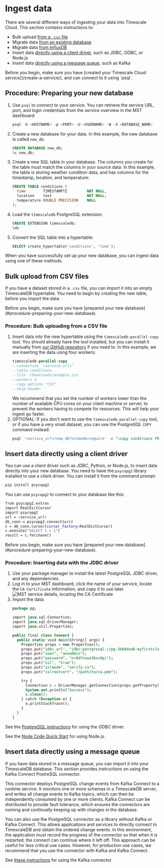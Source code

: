 # Ingest data
There are several different ways of ingesting your data into Timescale Cloud. This section contains instructions to:
*   Bulk upload [from a `.csv` file](#bulk-upload-from-csv-files)
*   Migrate data [from an existing database][migrate-data]
*   Migrate data [from InfluxDB][migrate-influxdb]
*   Insert data
    [directly using a client driver](#insert-data-directly-using-client-driver),
    such as JDBC, ODBC, or Node.js
*   Insert data
    [directly using a message queue](#insert-data-directly-using-message-queue),
    such as Kafka

<highlight type="note">
Before you begin, make sure you have [created your Timescale Cloud
service](/create-a-service/), and can connect to it using `psql`.
</highlight>

## Procedure: Preparing your new database
1.  Use `psql` to connect to your service. You can retrieve the service URL,
    port, and login credentials from the service overview in the MST dashboard:
    ```sql
    psql -h <HOSTNAME> -p <PORT> -U <USERNAME> -W -d <DATABASE_NAME>
    ```
1.  Create a new database for your data. In this example, the new database is
    called `new_db`:
    ```sql
    CREATE DATABASE new_db;
    \c new_db;
    ```
1.  Create a new SQL table in your database. The columns you create for the
    table must match the columns in your source data. In this example, the table
    is storing weather condition data, and has columns for the timestamp,
    location, and temperature:
    ```sql
    CREATE TABLE conditions (
      time        TIMESTAMPTZ         NOT NULL,
      location    text                NOT NULL,
      temperature DOUBLE PRECISION    NULL
    );
    ```
1.  Load the `timescaledb` PostgreSQL extension:
    ```sql
    CREATE EXTENSION timescaledb;
    \dx
    ```
1.  Convert the SQL table into a hypertable:
    ```sql
    SELECT create_hypertable('conditions', 'time');
    ```

When you have successfully set up your new database, you can ingest data using
one of these methods.

## Bulk upload from CSV files
If you have a dataset stored in a `.csv` file, you can import it into an empty
TimescaleDB hypertable. You need to begin by creating the new table, before you
import the data.

<highlight type="important">
Before you begin, make sure you have
[prepared your new database](#procedure-preparing-your-new-database).
</highlight>

### Procedure: Bulk uploading from a CSV file
1.  Insert data into the new hypertable using the `timescaledb-parallel-copy`
    tool. You should already have the tool installed, but you can install it
    manually from [our GitHub repository][github-parallel-copy] if you need to.
    In this example, we are inserting the data using four workers:
    ```sql
    timescaledb-parallel-copy
    --connection '<service_url>’
    --table conditions
    --file ~/Downloads/example.csv
    --workers 4
    --copy-options "CSV"
    --skip-header
    ```
    We recommend that you set the number of workers lower than the number of
    available CPU cores on your client machine or server, to prevent the workers
    having to compete for resources. This will help your ingest go faster.
1.  *OPTIONAL:* If you don't want to use the `timescaledb-parallel-copy` tool,
    or if you have a very small dataset, you can use the PostgreSQL `COPY`
    command instead:
    ```sql
    psql '<service_url>/new_db?sslmode=require' -c "\copy conditions FROM <example.csv> WITH (FORMAT CSV, HEADER)"
    ```

## Insert data directly using a client driver
You can use a client driver such as JDBC, Python, or Node.js, to insert data
directly into your new database. You need to have the `psycopg2` library
installed to use a client driver. You can install it from the command prompt:
```bash
pip install psycopg2
```
You can use `psycopg2` to connect to your database like this:
```bash
from psycopg2.extras
import RealDictCursor
import psycopg2
url = <service_url>
db_conn = psycopg2.connect(uri)
c = db_conn.cursor(cursor_factory=RealDictCursor)
c.execute("SELECT 1 = 1")
result = c.fetchone()
```

<highlight type="important">
Before you begin, make sure you have
[prepared your new database](#procedure-preparing-your-new-database).
</highlight>

### Procedure: Inserting data with the JDBC driver
1.  Use your package manager to install the latest PostgreSQL JDBC driver, and
    any dependencies.
1.  Log in to your MST dashboard, click the name of your service, locate
    the `CA Certificate` information, and copy it to use later.
    <img class="main-content__illustration" src="https://s3.amazonaws.com/assets.timescale.com/docs/images/mst-cacert.png" alt="MST service details, locating the CA Certificate"/>
1.  Import the data:
    ```sql
    package pg;

    import java.sql.Connection;
    import java.sql.DriverManager;
    import java.util.Properties;

    public final class Connect {
      public static void main(String[] args) {
        Properties props = new Properties();
        props.put("jdbc.url", "jdbc:postgresql://pg-3b8d4ed6-myfirstcloudhub.aivencloud.com:20985/defaultdb");
        props.put("user", "avnadmin");
        props.put("password", "nr0dfnswz36xs9pi");
        props.put("ssl", "true");
        props.put("sslmode", "verify-ca");
        props.put("sslrootcert", "/path/to/ca.pem");

        try {
          Connection c = DriverManager.getConnection(props.getProperty("jdbc.url"), props);
          System.out.println("Success");
          c.close();
        } catch (Exception e) {
          e.printStackTrace();
        }
      }
    }
    ```

See the [PostgreSQL instructions][postgres-odbc] for using the ODBC driver.

See the [Node Code Quick Start][node-code-qs] for using Node.js.

## Insert data directly using a message queue
If you have data stored in a message queue, you can import it into your
TimescaleDB database. This section provides instructions on using the Kafka
Connect PostreSQL connector.

This connector deploys PostgreSQL change events from Kafka Connect to a runtime
service. It monitors one or more schemas in a TimescaleDB server, and writes all
change events to Kafka topics, which can then be independently consumed by one
or more clients. Kafka Connect can be distributed to provide fault tolerance,
which ensures the connectors are running and continually keeping up with changes
in the database.

You can also use the PostgreSQL connector as a library without Kafka or Kafka
Connect. This allows applications and services to directly connect to
TimescaleDB and obtain the ordered change events. In this environment, the
application must record the progress of the connector so that when it is
restarted, the connect can continue where it left off. This approach can be
useful for less critical use cases. However, for production use cases, we
recommend that you use the connector with Kafka and Kafka Connect.

See [these instructions][gh-kafkaconnector] for using the Kafka connector.


[github-parallel-copy]: https://github.com/timescale/timescaledb-parallel-copy
[migrate-data]: /timescaledb/latest/how-to-guides/migrate-data/
[migrate-influxdb]: /timescaledb/latest/how-to-guides/migrate-data/migrate-influxdb/
[postgres-odbc]: https://odbc.postgresql.org/
[node-code-qs]: /timescaledb/latest/quick-start/node/
[gh-kafkaconnector]: https://github.com/debezium/debezium/tree/master/debezium-connector-postgres
